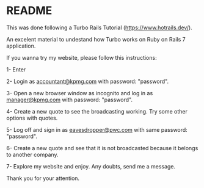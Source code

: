 # README

This was done following a Turbo Rails Tutorial (https://www.hotrails.dev/).

An excelent material to undestand how Turbo works on Ruby on Rails 7 application.

If you wanna try my website, please follow this instructions:

1- Enter 

2- Login as accountant@kpmg.com with password: "password".

3- Open a new browser window as incognito and log in as manager@kpmg.com with password: "password".

4- Create a new quote to see the broadcasting working. Try some other options with quotes.

5- Log off and sign in as eavesdropper@pwc.com with same password: "password".

6- Create a new quote and see that it is not broadcasted because it belongs to another company.

7- Explore my website and enjoy. Any doubts, send me a message.

Thank you for your attention.

